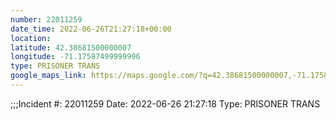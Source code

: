 ```yaml
---
number: 22011259
date_time: 2022-06-26T21:27:18+00:00
location: 
latitude: 42.38681500000007
longitude: -71.17587499999996
type: PRISONER TRANS
google_maps_link: https://maps.google.com/?q=42.38681500000007,-71.17587499999996
---
```


;;;Incident #: 22011259  Date: 2022-06-26 21:27:18   Type: PRISONER TRANS
